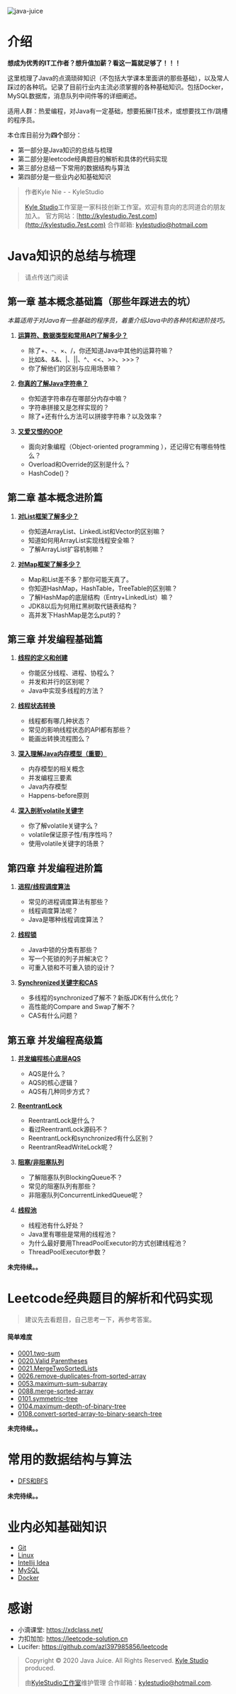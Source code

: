 ![java-juice](javajuice.png)


# 介绍

**想成为优秀的IT工作者？想升值加薪？看这一篇就足够了！！！**

这里梳理了Java的点滴琐碎知识（不包括大学课本里面讲的那些基础），以及常人踩过的各种坑。记录了目前行业内主流必须掌握的各种基础知识。包括Docker，MySQL数据库，消息队列中间件等的详细阐述。

适用人群：热爱编程，对Java有一定基础，想要拓展IT技术，或想要找工作/跳槽的程序员。

本仓库目前分为**四个**部分：

- 第一部分是Java知识的总结与梳理
- 第二部分是leetcode经典题目的解析和具体的代码实现
- 第三部分总结一下常用的数据结构与算法
- 第四部分是一些业内必知基础知识



> 作者Kyle Nie  - - KyleStudio
>
> [Kyle Studio](http://kylestudio.7est.com)工作室是一家科技创新工作室。欢迎有意向的志同道合的朋友加入。
> 官方网站：[http://kylestudio.7est.com](http://kylestudio.7est.com)
> 合作邮箱: kylestudio@hotmail.com



# Java知识的总结与梳理

> 请点传送门阅读

## 第一章 基本概念基础篇（那些年踩进去的坑）

*本篇适用于对Java有一些基础的程序员，着重介绍Java中的各种坑和进阶技巧。*

1. **[运算符、数据类型和常用API了解多少？](./docs/1.1OperatorsTypeApi.md)**
   - 除了+、-、×、/，你还知道Java中其他的运算符嘛？
   - 比如&、&&、|、||、^、<<、>>、>>>？
   - 你了解他们的区别与应用场景嘛？
   
2. **[你真的了解Java字符串？](./docs/1.2String.md)**
   - 你知道字符串存在哪部分内存中嘛？
   - 字符串拼接又是怎样实现的？
   - 除了+还有什么方法可以拼接字符串？以及效率？
   
3. **[又爱又恨的OOP](./docs/1.3Oop.md)**
   - 面向对象编程（Object-oriented programming ），还记得它有哪些特性么？
   - Overload和Override的区别是什么？
   - HashCode()？

## 第二章 基本概念进阶篇

1. **[对List框架了解多少？](./docs/2.1List.md)**
   - 你知道ArrayList、LinkedList和Vector的区别嘛？
   - 知道如何用ArrayList实现线程安全嘛？
   - 了解ArrayList扩容机制嘛？
   
2. **[对Map框架了解多少？](./docs/2.2Map.md)**
   - Map和List差不多？那你可能天真了。
   - 你知道HashMap，HashTable，TreeTable的区别嘛？
   - 了解HashMap的底层结构（Entry+LinkedList）嘛？
   - JDK8以后为何用红黑树取代链表结构？
   - 高并发下HashMap是怎么put的？

## 第三章 并发编程基础篇

1. **[线程的定义和创建](./docs/3.1ThreadConcept.md)**
   - 你能区分线程、进程、协程么？
   - 并发和并行的区别呢？
   - Java中实现多线程的方法？
   
2. **[线程状态转换](./docs/3.2ThreadStatus.md)**
   - 线程都有哪几种状态？
   - 常见的影响线程状态的API都有那些？
   - 能画出转换流程图么？
   
3. **[深入理解Java内存模型（重要）](./docs/3.3JavaMM.md)**
   - 内存模型的相关概念
   - 并发编程三要素
   - Java内存模型
   - Happens-before原则
   
4. **[深入剖析volatile关键字](./docs/3.4Volatile.md)**
   - 你了解volatile关键字么？
   - volatile保证原子性/有序性吗？
   - 使用volatile关键字的场景？

## 第四章 并发编程进阶篇

1. **[进程/线程调度算法](./docs/4.1ThreadSchedule.md)**
   - 常见的进程调度算法有那些？
   - 线程调度算法呢？
   - Java是哪种线程调度算法？

2. **[线程锁](./docs/4.2ThreadLock.md)**
   - Java中锁的分类有那些？
   - 写一个死锁的列子并解决它？
   - 可重入锁和不可重入锁的设计？

2. **[Synchronized关键字和CAS](./docs/4.3SynchronizedAndCAS.md)**
   - 多线程的synchronized了解不？新版JDK有什么优化？
   - 高性能的Compare and Swap了解不？
   - CAS有什么问题？

## 第五章 并发编程高级篇

1. **[并发编程核心底层AQS](./docs/5.1AQS.md)**
   - AQS是什么？
   - AQS的核心逻辑？
   - AQS有几种同步方式？
   
2. **[ReentrantLock](./docs/5.2ReentrantLock.md)**
   - ReentrantLock是什么？
   - 看过ReentrantLock源码不？
   - ReentrantLock和synchronized有什么区别？
   - ReentrantReadWriteLock呢？
   
3. **[阻塞/非阻塞队列](./docs/5.3BlockingQueue.md)**
   - 了解阻塞队列BlockingQueue不？
   - 常见的阻塞队列有那些？
   - 非阻塞队列ConcurrentLinkedQueue呢？
   
3. **[线程池](./docs/5.4ThreadPool.md)**
   - 线程池有什么好处？
   - Java里有哪些是常用的线程池？
   - 为什么最好要用ThreadPoolExecutor的方式创建线程池？
   - ThreadPoolExecutor参数？
   
**未完待续。。**



# Leetcode经典题目的解析和代码实现

> 建议先去看题目，自己思考一下，再参考答案。


#### 简单难度

- [0001.two-sum](src/main/java/leetcode/E1TwoSums.java)
- [0020.Valid Parentheses](src/main/java/leetcode/E20ValidParentheses.java)
- [0021.MergeTwoSortedLists](src/main/java/leetcode/E21MergeTwoSortedLists.java)
- [0026.remove-duplicates-from-sorted-array](src/main/java/leetcode/E26RemoveDuplicatesFromSortedArray.java)
- [0053.maximum-sum-subarray](src/main/java/leetcode/E53MaximumSubarray.java)
- [0088.merge-sorted-array](src/main/java/leetcode/E88MergeSortedArray.java)
- [0101.symmetric-tree](src/main/java/leetcode/E101SymmetricTree.java)
- [0104.maximum-depth-of-binary-tree](src/main/java/leetcode/E104MaximumDepthOfBinaryTree.java)
- [0108.convert-sorted-array-to-binary-search-tree](src/main/java/leetcode/E108ConvertSortedArrayToBinarySearchTree.java)

**未完待续。。**



# 常用的数据结构与算法

- [DFS和BFS](src/main/java/algorithms/DFSAndBFSAlgorithm.java)

**未完待续。。**




# 业内必知基础知识

- [Git](memo/Git.md)
- [Linux](memo/Linux.md)
- [Intellij Idea](memo/Idea.md)
- [MySQL](memo/MySQL.md)
- [Docker](memo/Docker.md)



# 感谢

- 小滴课堂: https://xdclass.net/
- 力扣加加: https://leetcode-solution.cn
- Lucifer: https://github.com/azl397985856/leetcode



>  Copyright © 2020 Java Juice. All Rights Reserved. [Kyle Studio](http://kylestudio.7est.com) produced.
>
>  由[KyleStudio工作室](http://kylestudio.7est.com)维护管理 合作邮箱：kylestudio@hotmail.com.

